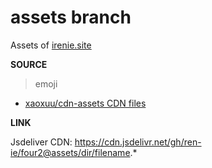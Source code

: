 # assets branch

Assets of [irenie.site](https://www.irenie.site)

**SOURCE**

> emoji

- [xaoxuu/cdn-assets CDN files](https://cdn.jsdelivr.net/gh/xaoxuu/cdn-assets/emoji/)

**LINK**

Jsdeliver CDN: https://cdn.jsdelivr.net/gh/ren-ie/four2@assets/dir/filename.*